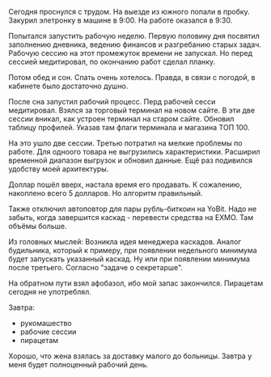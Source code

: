 Сегодня проснулся с трудом. На выезде из южного попали в пробку. Закурил элетронку в машине в 9:00. На работе оказался в 9:30.

Попытался запустить рабочую неделю.
Первую половину дня посвятил заполнению дневника, ведению финансов и разгребанию старых задач. Рабочую сессию на этот промежуток времени не запускал. Но перед сессией медитировал, по окончанию работ сделал планку.

Потом обед и сон. Спать очень хотелось. Правда, в связи с погодой, в кабинете было достаточно душно.

После сна запустил рабочий процесс. Перд рабочей сесси медитировал. Взялся за торговый терминал на новом сайте. В эти две сессии вникал, как устроен терминал на старом сайте. Обновил таблицу профилей. Указав там флаги терминала и магазина ТОП 100.

На это ушло две сессии. Третью потратил на мелкие проблемы по работе. Для одноого товара не выгрузились характеристики. Расширил временной диапазон выгрузок и обновил данные. Ещё раз подивился удобству моей архитектуры.

Доллар пошёл вверх, настала время его продавать. К сожалению, накоплено всего 5 долларов. Но алгоритм правильный.

Также отключил автоповтор для пары рубль-биткоин на YoBit. Надо не забыть, когда завершится каскад - перевести средства на EXMO. Там объёмы больше.

Из головных мыслей:
Возникла идея менеджера каскадов. Аналог будильника, который к примеру, при появлении недельного минимума будет запускать указанный каскад. Ну или при появлении минимума после третьего. Согласно "задаче о секретарше".

На обратном пути взял афобазол, ибо мой запас закончился. Пирацетам сегодня не употреблял.

Завтра: 
  - рукомашество
  - рабочие сессии
  - пирацетам

Хорошо, что жена взялась за доставку малого до больницы. Завтра у меня будет полноценный рабочий день.